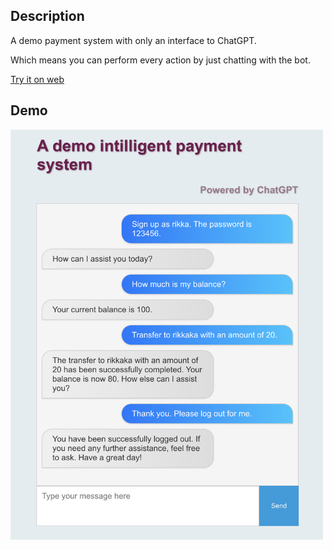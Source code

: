 ## Description
A demo payment system with only an interface to ChatGPT.

Which means you can perform every action by just chatting with the bot.

[Try it on web](http://150.158.21.38/trading-gpt)
## Demo
<img src="./images/image.png" width="500">